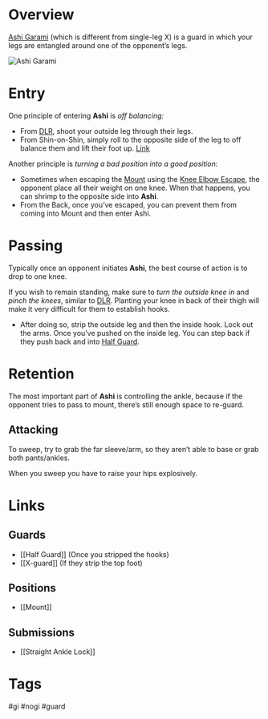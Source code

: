 # Overview
<u>Ashi Garami</u> (which is different from single-leg X) is a guard in which your legs are entangled around one of the opponent’s legs.

![Ashi Garami](https://cdn.shopify.com/s/files/1/0363/5125/files/Ashi-Entry-1024x576_large.jpg)
# Entry
One principle of entering **Ashi** is *off balancing:*
- From [DLR](obsidian://open?vault=BJJ%20Notes&file=Guards%2FDe%20La%20Riva), shoot your outside leg through their legs. 
- From Shin-on-Shin, simply roll to the opposite side of the leg to off balance them and lift their foot up. [Link](https://www.youtube.com/watch?v=kQQTST4DySY)

Another principle is *turning a bad position into a good position*:
- Sometimes when escaping the [Mount](obsidian://open?vault=BJJ%20Notes&file=Positions%2FMount) using the [Knee Elbow Escape](obsidian://open?vault=BJJ%20Notes&file=Escapes%2FKnee%20Elbow%20Escape), the opponent place all their weight on one knee. When that happens, you can shrimp to the opposite side into **Ashi**.
- From the Back, once you’ve escaped, you can prevent them from coming into Mount and then enter Ashi.
# Passing
Typically once an opponent initiates **Ashi**, the best course of action is to drop to one knee.

If you wish to remain standing, make sure to *turn the outside knee in* and *pinch the knees*, similar to [DLR](obsidian://open?vault=BJJ%20Notes&file=Guards%2FDe%20La%20Riva). Planting your knee in back of their thigh will make it very difficult for them to establish hooks.
- After doing so, strip the outside leg and then the inside hook. Lock out the arms. Once you’ve pushed on the inside leg. You can step back if they push back and into [Half Guard](obsidian://open?vault=BJJ%20Notes&file=Guards%2FHalf%20Guard).
# Retention
The most important part of **Ashi** is controlling the ankle, because if the opponent tries to pass to mount, there’s still enough space to re-guard.
## Attacking
To sweep, try to grab the far sleeve/arm, so they aren’t able to base or grab both pants/ankles.

When you sweep you have to raise your hips explosively.
# Links
## Guards
- [[Half Guard]] (Once you stripped the hooks)
- [[X-guard]] (If they strip the top foot)
## Positions
- [[Mount]]
## Submissions
- [[Straight Ankle Lock]]
# Tags
#gi #nogi #guard 
